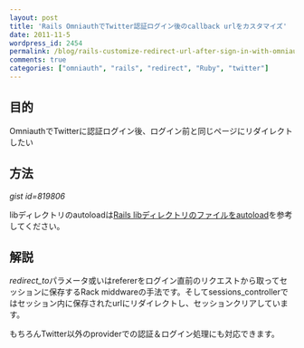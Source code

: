 ```yaml
---
layout: post
title: 'Rails OmniauthでTwitter認証ログイン後のcallback urlをカスタマイズ'
date: 2011-11-5
wordpress_id: 2454
permalink: /blog/rails-customize-redirect-url-after-sign-in-with-omniauth-twitter-provider
comments: true
categories: ["omniauth", "rails", "redirect", "Ruby", "twitter"]
---
```

## 目的
OmniauthでTwitterに認証ログイン後、ログイン前と同じページにリダイレクトしたい

## 方法
*gist id=819806*

libディレクトリのautoloadは[Rails libディレクトリのファイルをautoload](http://www.kinopyo.com/blog/rails-autoload-lib-directory-file)を参考してください。

## 解説
*redirect_to*パラメータ或いはrefererをログイン直前のリクエストから取ってセッションに保存するRack middwareの手法です。そしてsessions_controllerではセッション内に保存されたurlにリダイレクトし、セッションクリアしています。

もちろんTwitter以外のproviderでの認証＆ログイン処理にも対応できます。

